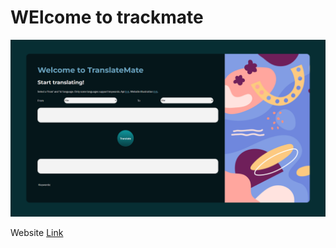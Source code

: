 <h1>WElcome to trackmate</h1>

<img src="./ReadMeScreenshot.png"  alt="screenshot" width="600" height="auto" />
<p>Website <a href="">Link</a></p>
